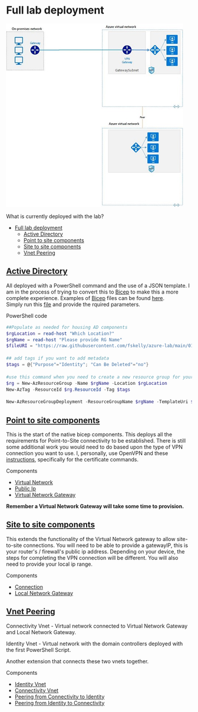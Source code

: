 # Full lab deployment

![azure architecture](images/on-prem-azure-vnet-peering.jpg)

What is currently deployed with the lab?

- [Full lab deployment](#full-lab-deployment)
  - [Active Directory](#active-directory)
  - [Point to site components](#point-to-site-components)
  - [Site to site components](#site-to-site-components)
  - [Vnet Peering](#vnet-peering)

## [Active Directory](testingarea\fullLab\01-activeDirectory)

All deployed with a PowerShell command and the use of a JSON template. I am in the process of trying to convert this to [Bicep](https://docs.microsoft.com/en-us/azure/azure-resource-manager/templates/bicep-overview) to make this a more complete experience. Examples of [Bicep](https://docs.microsoft.com/en-us/azure/azure-resource-manager/templates/bicep-overview) files can be found [here](https://github.com/Azure/bicep/tree/main/docs/examples).  
Simply run this [file](testingarea\fullLab\01-activeDirectory\01.deployAd.ps1) and provide the rquired parameters.  

PowerShell code

```powershell
##Populate as needed for housing AD components
$rgLocation = read-host "Which Location?"
$rgName = read-host "Please provide RG Name"
$fileURI = "https://raw.githubusercontent.com/fskelly/azure-lab/main/01-activeDirectory/templates/domaincontrollerAzureDeploy.json"

## add tags if you want to add metadata
$tags = @{"Purpose"="Identity"; "Can Be Deleted"="no"}

#use this command when you need to create a new resource group for your deployment
$rg = New-AzResourceGroup -Name $rgName -Location $rgLocation 
New-AzTag -ResourceId $rg.ResourceId -Tag $tags

New-AzResourceGroupDeployment -ResourceGroupName $rgName -TemplateUri $fileURI
```

## [Point to site components](testingarea\fullLab\02-restOfLab\p2sModules)

This is the start of the native bicep components. This deploys all the requirements for Point-to-Site connectivity to be established. There is still some additional work you would need to do based upon the type of VPN connection you want to use. I, personally, use OpenVPN and these [instructions](https://www.getanadmin.com/azure/azure-point-to-site-vpn-setup-step-by-step/#:~:text=Azure%20Point%20to%20Site%20VPN%20Setup%20On%20the,case%2C%20the%20newly%20created%20Virtual%20Net%20Vnet3%20selected.), specifically for the certificate commands.

Components

- [Virtual Network](testingarea\fullLab\02-restOfLab\p2sModules\network.bicep)
- [Public Ip](testingarea\fullLab\02-restOfLab\p2sModules\pip.bicep)
- [Virtual Network Gateway](testingarea\fullLab\02-restOfLab\p2sModules\vng.bicep)

**Remember a Virtual Network Gateway will take some time to provision.**

## [Site to site components](testingarea\fullLab\02-restOfLab\s2sModules)

This extends the functionality of the Virtual Network gateway to allow site-to-site connections. You will need to be able to provide a gatewayIP, this is your router's / firewall's public ip address. Depending on your device, the steps for completing the VPN connection will be different. You will also need to provide your local ip range.

Components

- [Connection](testingarea\fullLab\02-restOfLab\s2sModules\connection.bicep)
- [Local Network Gateway](testingarea\fullLab\02-restOfLab\s2sModules\lng.bicep)

## [Vnet Peering](testingarea\fullLab\02-restOfLab\peeringModules)

Connectivity Vnet - Virtual network connected to Virtual Network Gateway and Local Network Gateway.

Identity Vnet - Virtual network with the domain controllers deployed with the first PowerShell Script.

Another extension that connects these two vnets together.  

Components

- [Identity Vnet](testingarea\fullLab\02-restOfLab\peeringModules\identityVnet.bicep)
- [Connectivity Vnet](testingarea\fullLab\02-restOfLab\peeringModules\connectivityVnet.bicep)
- [Peering from Connectivity to Identity](testingarea\fullLab\02-restOfLab\peeringModules\connectivity2idenityPeering.bicep)
- [Peering from Identity to Connectivity](testingarea\fullLab\02-restOfLab\peeringModules\identity2connectivityPeering.bicep)
